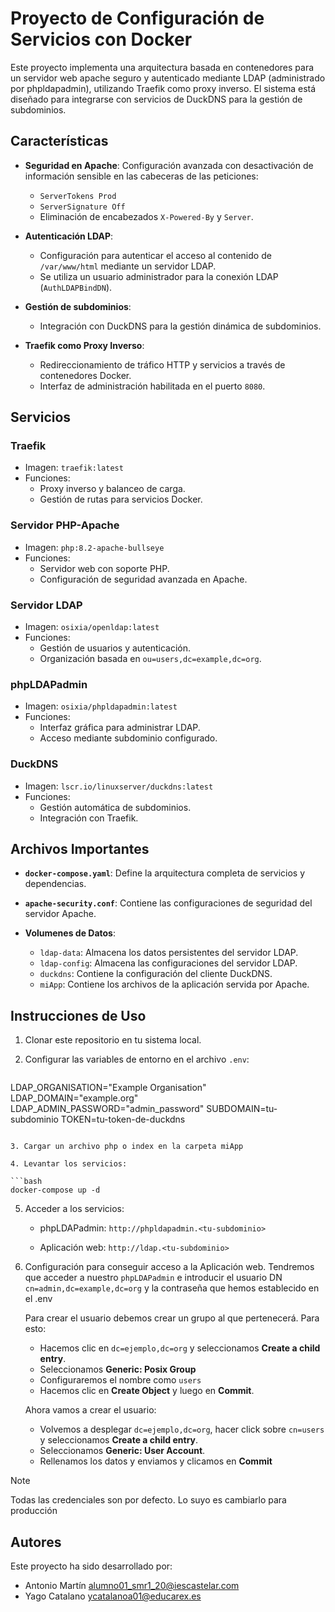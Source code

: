 # Proyecto de Configuración de Servicios con Docker

Este proyecto implementa una arquitectura basada en contenedores para un servidor web apache seguro y autenticado mediante LDAP (administrado por phpldapadmin), utilizando Traefik como proxy inverso. El sistema está diseñado para integrarse con servicios de DuckDNS para la gestión de subdominios.

## Características

- **Seguridad en Apache**: Configuración avanzada con desactivación de información sensible en las cabeceras de las peticiones:

  - `ServerTokens Prod`
  - `ServerSignature Off`
  - Eliminación de encabezados `X-Powered-By` y `Server`.

- **Autenticación LDAP**:

  - Configuración para autenticar el acceso al contenido de `/var/www/html` mediante un servidor LDAP.
  - Se utiliza un usuario administrador para la conexión LDAP (`AuthLDAPBindDN`).

- **Gestión de subdominios**:

  - Integración con DuckDNS para la gestión dinámica de subdominios.

- **Traefik como Proxy Inverso**:
  - Redireccionamiento de tráfico HTTP y servicios a través de contenedores Docker.
  - Interfaz de administración habilitada en el puerto `8080`.

## Servicios

### Traefik

- Imagen: `traefik:latest`
- Funciones:
  - Proxy inverso y balanceo de carga.
  - Gestión de rutas para servicios Docker.

### Servidor PHP-Apache

- Imagen: `php:8.2-apache-bullseye`
- Funciones:
  - Servidor web con soporte PHP.
  - Configuración de seguridad avanzada en Apache.

### Servidor LDAP

- Imagen: `osixia/openldap:latest`
- Funciones:
  - Gestión de usuarios y autenticación.
  - Organización basada en `ou=users,dc=example,dc=org`.

### phpLDAPadmin

- Imagen: `osixia/phpldapadmin:latest`
- Funciones:
  - Interfaz gráfica para administrar LDAP.
  - Acceso mediante subdominio configurado.

### DuckDNS

- Imagen: `lscr.io/linuxserver/duckdns:latest`
- Funciones:
  - Gestión automática de subdominios.
  - Integración con Traefik.

## Archivos Importantes

- **`docker-compose.yaml`**:
  Define la arquitectura completa de servicios y dependencias.

- **`apache-security.conf`**:
  Contiene las configuraciones de seguridad del servidor Apache.

- **Volumenes de Datos**:
  - `ldap-data`: Almacena los datos persistentes del servidor LDAP.
  - `ldap-config`: Almacena las configuraciones del servidor LDAP.
  - `duckdns`: Contiene la configuración del cliente DuckDNS.
  - `miApp`: Contiene los archivos de la aplicación servida por Apache.

## Instrucciones de Uso

1. Clonar este repositorio en tu sistema local.

2. Configurar las variables de entorno en el archivo `.env`:

   ```env
  LDAP_ORGANISATION="Example Organisation"
  LDAP_DOMAIN="example.org"
  LDAP_ADMIN_PASSWORD="admin_password"
  SUBDOMAIN=tu-subdominio
  TOKEN=tu-token-de-duckdns
   ```

3. Cargar un archivo php o index en la carpeta miApp

4. Levantar los servicios:

  ```bash
  docker-compose up -d

  ```

5. Acceder a los servicios:

   - phpLDAPadmin: `http://phpldapadmin.<tu-subdominio>`

   - Aplicación web: `http://ldap.<tu-subdominio>`

6. Configuración para conseguir acceso a la Aplicación web.
    Tendremos que acceder a nuestro `phpLDAPadmin` e introducir el usuario DN `cn=admin,dc=example,dc=org` y la contraseña que hemos establecido en el .env
    
    Para crear el usuario debemos crear un grupo al que pertenecerá. Para esto:
      - Hacemos clic en `dc=ejemplo,dc=org` y seleccionamos **Create a child entry**.
      - Seleccionamos **Generic: Posix Group** 
      - Configuraremos el nombre como `users`
      - Hacemos clic en **Create Object** y luego en **Commit**.
    
    Ahora vamos a crear el usuario:
      - Volvemos a desplegar `dc=ejemplo,dc=org`, hacer click sobre `cn=users` y seleccionamos **Create a child entry**.
      - Seleccionamos **Generic: User Account**.
      - Rellenamos los datos y enviamos y clicamos en **Commit**


> [!NOTE]
> Todas las credenciales son por defecto. Lo suyo es cambiarlo para producción

## Autores

Este proyecto ha sido desarrollado por:

- Antonio Martín alumno01_smr1_20@iescastelar.com
- Yago Catalano ycatalanoa01@educarex.es
